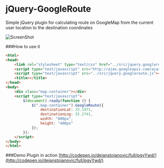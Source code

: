 # jQuery-GoogleRoute
Simple jQuery plugin for calculating route on GoogleMap from the current user location to the destination coordinates

![ScreenShot](http://dejanstojanovic.net/media/131789/route-optimized.gif)

###How to use it

```html
<html>
<head>
    <link rel="stylesheet" type="text/css" href="../src/jquery.googleroute.css" />
    <script type="text/javascript" src="http://ajax.googleapis.com/ajax/libs/jquery/1.11.0/jquery.min.js"></script>
    <script type="text/javascript" src="../src/jquery.googleroute.js"></script>
    <title></title>
</head>
<body>
    <div class="map-container"></div>
    <script type="text/javascript">
        $(document).ready(function () {
            $(".map-container").GoogleRoute({
                destinationLat: 25.1971,
                destinationLng: 55.2741,
                width: "800px",
                height: "400px"
            });
        });
    </script>
</body>
</html>
```

###Demo
Plugin in action [http://codepen.io/dejanstojanovic/full/pgyYwd/](http://codepen.io/dejanstojanovic/full/pgyYwd/)

